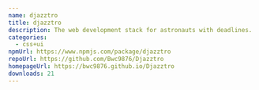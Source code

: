 ```yaml
---
name: djazztro
title: djazztro
description: The web development stack for astronauts with deadlines.
categories:
  - css+ui
npmUrl: https://www.npmjs.com/package/djazztro
repoUrl: https://github.com/Bwc9876/Djazztro
homepageUrl: https://bwc9876.github.io/Djazztro
downloads: 21
---
```

